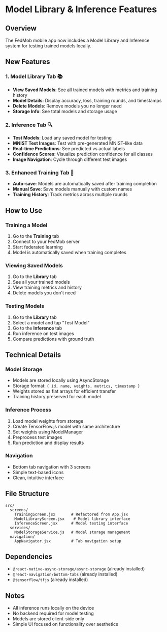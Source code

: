 # Model Library & Inference Features

## Overview
The FedMob mobile app now includes a Model Library and Inference system for testing trained models locally.

## New Features

### 1. Model Library Tab 📚
- **View Saved Models**: See all trained models with metrics and training history
- **Model Details**: Display accuracy, loss, training rounds, and timestamps
- **Delete Models**: Remove models you no longer need
- **Storage Info**: See total models and storage usage

### 2. Inference Tab 🔍
- **Test Models**: Load any saved model for testing
- **MNIST Test Images**: Test with pre-generated MNIST-like data
- **Real-time Predictions**: See predicted vs actual labels
- **Confidence Scores**: Visualize prediction confidence for all classes
- **Image Navigation**: Cycle through different test images

### 3. Enhanced Training Tab 🤖
- **Auto-save**: Models are automatically saved after training completion
- **Manual Save**: Save models manually with custom names
- **Training History**: Track metrics across multiple rounds

## How to Use

### Training a Model
1. Go to the **Training** tab
2. Connect to your FedMob server
3. Start federated learning
4. Model is automatically saved when training completes

### Viewing Saved Models
1. Go to the **Library** tab
2. See all your trained models
3. View training metrics and history
4. Delete models you don't need

### Testing Models
1. Go to the **Library** tab
2. Select a model and tap "Test Model"
3. Go to the **Inference** tab
4. Run inference on test images
5. Compare predictions with ground truth

## Technical Details

### Model Storage
- Models are stored locally using AsyncStorage
- Storage format: `{ id, name, weights, metrics, timestamp }`
- Weights stored as flat arrays for efficient transfer
- Training history preserved for each model

### Inference Process
1. Load model weights from storage
2. Create TensorFlow.js model with same architecture
3. Set weights using ModelManager
4. Preprocess test images
5. Run prediction and display results

### Navigation
- Bottom tab navigation with 3 screens
- Simple text-based icons
- Clean, intuitive interface

## File Structure
```
src/
  screens/
    TrainingScreen.jsx       # Refactored from App.jsx
    ModelLibraryScreen.jsx    # Model library interface
    InferenceScreen.jsx      # Model testing interface
  services/
    ModelStorageService.js   # Model storage management
  navigation/
    AppNavigator.jsx         # Tab navigation setup
```

## Dependencies
- `@react-native-async-storage/async-storage` (already installed)
- `@react-navigation/bottom-tabs` (already installed)
- `@tensorflow/tfjs` (already installed)

## Notes
- All inference runs locally on the device
- No backend required for model testing
- Models are stored client-side only
- Simple UI focused on functionality over aesthetics
